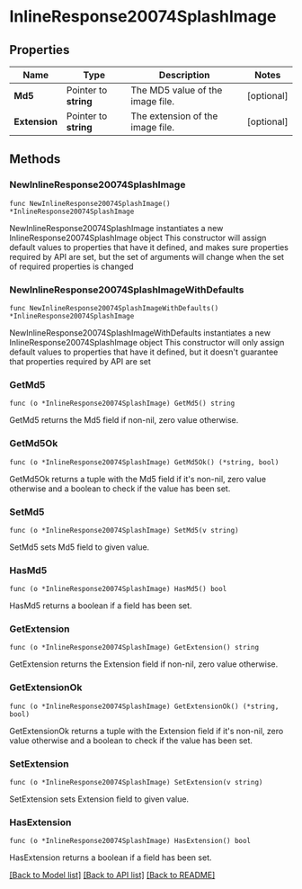 # InlineResponse20074SplashImage

## Properties

Name | Type | Description | Notes
------------ | ------------- | ------------- | -------------
**Md5** | Pointer to **string** | The MD5 value of the image file. | [optional] 
**Extension** | Pointer to **string** | The extension of the image file. | [optional] 

## Methods

### NewInlineResponse20074SplashImage

`func NewInlineResponse20074SplashImage() *InlineResponse20074SplashImage`

NewInlineResponse20074SplashImage instantiates a new InlineResponse20074SplashImage object
This constructor will assign default values to properties that have it defined,
and makes sure properties required by API are set, but the set of arguments
will change when the set of required properties is changed

### NewInlineResponse20074SplashImageWithDefaults

`func NewInlineResponse20074SplashImageWithDefaults() *InlineResponse20074SplashImage`

NewInlineResponse20074SplashImageWithDefaults instantiates a new InlineResponse20074SplashImage object
This constructor will only assign default values to properties that have it defined,
but it doesn't guarantee that properties required by API are set

### GetMd5

`func (o *InlineResponse20074SplashImage) GetMd5() string`

GetMd5 returns the Md5 field if non-nil, zero value otherwise.

### GetMd5Ok

`func (o *InlineResponse20074SplashImage) GetMd5Ok() (*string, bool)`

GetMd5Ok returns a tuple with the Md5 field if it's non-nil, zero value otherwise
and a boolean to check if the value has been set.

### SetMd5

`func (o *InlineResponse20074SplashImage) SetMd5(v string)`

SetMd5 sets Md5 field to given value.

### HasMd5

`func (o *InlineResponse20074SplashImage) HasMd5() bool`

HasMd5 returns a boolean if a field has been set.

### GetExtension

`func (o *InlineResponse20074SplashImage) GetExtension() string`

GetExtension returns the Extension field if non-nil, zero value otherwise.

### GetExtensionOk

`func (o *InlineResponse20074SplashImage) GetExtensionOk() (*string, bool)`

GetExtensionOk returns a tuple with the Extension field if it's non-nil, zero value otherwise
and a boolean to check if the value has been set.

### SetExtension

`func (o *InlineResponse20074SplashImage) SetExtension(v string)`

SetExtension sets Extension field to given value.

### HasExtension

`func (o *InlineResponse20074SplashImage) HasExtension() bool`

HasExtension returns a boolean if a field has been set.


[[Back to Model list]](../README.md#documentation-for-models) [[Back to API list]](../README.md#documentation-for-api-endpoints) [[Back to README]](../README.md)


